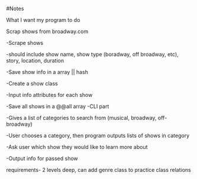 #Notes

What I want my program to do

Scrap shows from broadway.com

-Scrape shows

-should include show name, show type (boradway, off broadway, etc), story, location, duration

-Save show info in a array || hash

-Create a show class

-Input info attributes for each show

-Save all shows in a @@all array
-CLI part

-Gives a list of categories to search from (musical, broadway, off-broadway)

-User chooses a category, then program outputs lists of shows in category

-Ask user which show they would like to learn more about

-Output info for passed show


requirements- 2 levels deep, can add genre class to practice class relations